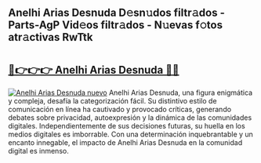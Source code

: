 ## Anelhi Arias Desnuda D𝚎sn𝚞dos filtr𝚊dos - Parts-AgP Vid𝚎os filtr𝚊dos - N𝚞evas f𝚘tos atr𝚊ctivas RwTtk

# <h2><a href="http://mb6y9wv.tromn.icu/?c=Anelhi+Arias+Desnuda">🔗👉👉👉 Anelhi Arias Desnuda 🔗🔗</a></h2>

[![Anelhi Arias Desnuda nuevo](https://i.imgur.com/pEAQMta.gif)](http://mb6y9wv.tromn.icu/?c=Anelhi+Arias+Desnuda)
Anelhi Arias Desnuda, una figura enigmática y compleja, desafía la categorización fácil. Su distintivo estilo de comunicación en línea ha cautivado y provocado críticas, generando debates sobre privacidad, autoexpresión y la dinámica de las comunidades digitales. Independientemente de sus decisiones futuras, su huella en los medios digitales es imborrable. Con una determinación inquebrantable y un encanto innegable, el impacto de Anelhi Arias Desnuda en la comunidad digital es inmenso.
